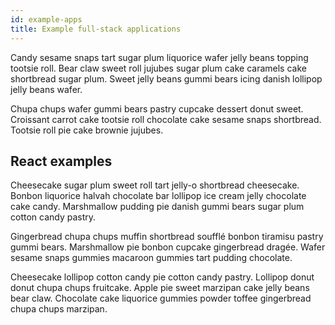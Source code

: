 ```yaml
---
id: example-apps
title: Example full-stack applications
---
```


Candy sesame snaps tart sugar plum liquorice wafer jelly beans topping tootsie roll. Bear claw sweet roll jujubes sugar plum cake caramels cake shortbread sugar plum. Sweet jelly beans gummi bears icing danish lollipop jelly beans wafer.

Chupa chups wafer gummi bears pastry cupcake dessert donut sweet. Croissant carrot cake tootsie roll chocolate cake sesame snaps shortbread. Tootsie roll pie cake brownie jujubes.

## React examples

Cheesecake sugar plum sweet roll tart jelly-o shortbread cheesecake. Bonbon liquorice halvah chocolate bar lollipop ice cream jelly chocolate cake candy. Marshmallow pudding pie danish gummi bears sugar plum cotton candy pastry.

Gingerbread chupa chups muffin shortbread soufflé bonbon tiramisu pastry gummi bears. Marshmallow pie bonbon cupcake gingerbread dragée. Wafer sesame snaps gummies macaroon gummies tart pudding chocolate.

Cheesecake lollipop cotton candy pie cotton candy pastry. Lollipop donut donut chupa chups fruitcake. Apple pie sweet marzipan cake jelly beans bear claw. Chocolate cake liquorice gummies powder toffee gingerbread chupa chups marzipan.
